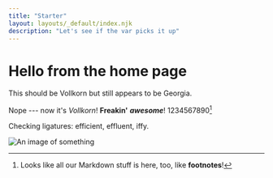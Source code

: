 ```yaml
---
title: "Starter"
layout: layouts/_default/index.njk
description: "Let's see if the var picks it up"
---
```


# Hello from the home page

This should be Vollkorn but still appears to be Georgia.

Nope --- now it's *Vollkorn*! **Freakin'** ***awesome***! 1234567890[^Amazingly]

Checking ligatures: efficient, effluent, iffy.

[^Amazingly]: Looks like all our Markdown stuff is here, too, like **footnotes**!


![An image of something](/assets/images/typewriter-monochrome_2242164_1280x720_60pct.jpg)